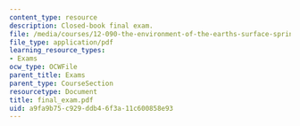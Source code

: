 ```yaml
---
content_type: resource
description: Closed-book final exam.
file: /media/courses/12-090-the-environment-of-the-earths-surface-spring-2007/a9fa9b75c929ddb46f3a11c600858e93_final_exam.pdf
file_type: application/pdf
learning_resource_types:
- Exams
ocw_type: OCWFile
parent_title: Exams
parent_type: CourseSection
resourcetype: Document
title: final_exam.pdf
uid: a9fa9b75-c929-ddb4-6f3a-11c600858e93
---
```


